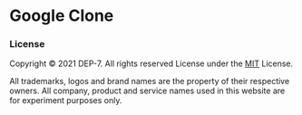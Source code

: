 # Google Clone



### License
Copyright © 2021 DEP-7. All rights reserved
License under the [MIT](LICENSE.txt) License.

All trademarks, logos and brand names are the property of their respective owners. 
All company, product and service names used in this website are for experiment purposes only.  